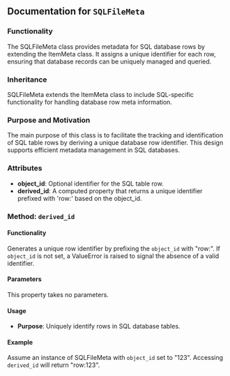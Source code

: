 ## Documentation for `SQLFileMeta`

### Functionality

The SQLFileMeta class provides metadata for SQL database rows by extending the ItemMeta class. It assigns a unique identifier for each row, ensuring that database records can be uniquely managed and queried.

### Inheritance

SQLFileMeta extends the ItemMeta class to include SQL-specific functionality for handling database row meta information.

### Purpose and Motivation

The main purpose of this class is to facilitate the tracking and identification of SQL table rows by deriving a unique database row identifier. This design supports efficient metadata management in SQL databases.

### Attributes

- **object_id**: Optional identifier for the SQL table row.
- **derived_id**: A computed property that returns a unique identifier prefixed with 'row:' based on the object_id.

### Method: `derived_id`

#### Functionality

Generates a unique row identifier by prefixing the `object_id` with "row:". If `object_id` is not set, a ValueError is raised to signal the absence of a valid identifier.

#### Parameters

This property takes no parameters.

#### Usage

- **Purpose**: Uniquely identify rows in SQL database tables.

#### Example

Assume an instance of SQLFileMeta with `object_id` set to "123". Accessing `derived_id` will return "row:123".